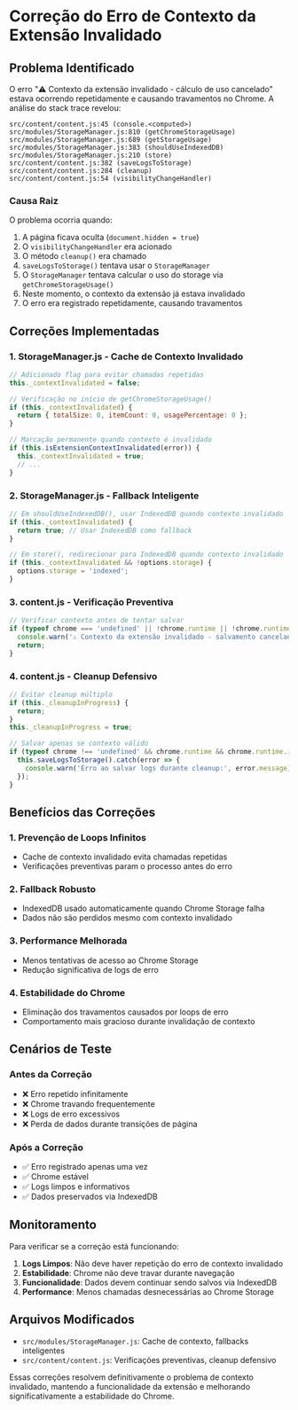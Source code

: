 # Correção do Erro de Contexto da Extensão Invalidado

## Problema Identificado

O erro "⚠️ Contexto da extensão invalidado - cálculo de uso cancelado" estava ocorrendo repetidamente e causando travamentos no Chrome. A análise do stack trace revelou:

```
src/content/content.js:45 (console.<computed>)
src/modules/StorageManager.js:810 (getChromeStorageUsage)
src/modules/StorageManager.js:689 (getStorageUsage)
src/modules/StorageManager.js:383 (shouldUseIndexedDB)
src/modules/StorageManager.js:210 (store)
src/content/content.js:382 (saveLogsToStorage)
src/content/content.js:284 (cleanup)
src/content/content.js:54 (visibilityChangeHandler)
```

### Causa Raiz

O problema ocorria quando:
1. A página ficava oculta (`document.hidden = true`)
2. O `visibilityChangeHandler` era acionado
3. O método `cleanup()` era chamado
4. `saveLogsToStorage()` tentava usar o `StorageManager`
5. O `StorageManager` tentava calcular o uso do storage via `getChromeStorageUsage()`
6. Neste momento, o contexto da extensão já estava invalidado
7. O erro era registrado repetidamente, causando travamentos

## Correções Implementadas

### 1. StorageManager.js - Cache de Contexto Invalidado

```javascript
// Adicionado flag para evitar chamadas repetidas
this._contextInvalidated = false;

// Verificação no início de getChromeStorageUsage()
if (this._contextInvalidated) {
  return { totalSize: 0, itemCount: 0, usagePercentage: 0 };
}

// Marcação permanente quando contexto é invalidado
if (this.isExtensionContextInvalidated(error)) {
  this._contextInvalidated = true;
  // ...
}
```

### 2. StorageManager.js - Fallback Inteligente

```javascript
// Em shouldUseIndexedDB(), usar IndexedDB quando contexto invalidado
if (this._contextInvalidated) {
  return true; // Usar IndexedDB como fallback
}

// Em store(), redirecionar para IndexedDB quando contexto invalidado
if (this._contextInvalidated && !options.storage) {
  options.storage = 'indexed';
}
```

### 3. content.js - Verificação Preventiva

```javascript
// Verificar contexto antes de tentar salvar
if (typeof chrome === 'undefined' || !chrome.runtime || !chrome.runtime.id) {
  console.warn('⚠️ Contexto da extensão invalidado - salvamento cancelado');
  return;
}
```

### 4. content.js - Cleanup Defensivo

```javascript
// Evitar cleanup múltiplo
if (this._cleanupInProgress) {
  return;
}
this._cleanupInProgress = true;

// Salvar apenas se contexto válido
if (typeof chrome !== 'undefined' && chrome.runtime && chrome.runtime.id) {
  this.saveLogsToStorage().catch(error => {
    console.warn('Erro ao salvar logs durante cleanup:', error.message);
  });
}
```

## Benefícios das Correções

### 1. **Prevenção de Loops Infinitos**
- Cache de contexto invalidado evita chamadas repetidas
- Verificações preventivas param o processo antes do erro

### 2. **Fallback Robusto**
- IndexedDB usado automaticamente quando Chrome Storage falha
- Dados não são perdidos mesmo com contexto invalidado

### 3. **Performance Melhorada**
- Menos tentativas de acesso ao Chrome Storage
- Redução significativa de logs de erro

### 4. **Estabilidade do Chrome**
- Eliminação dos travamentos causados por loops de erro
- Comportamento mais gracioso durante invalidação de contexto

## Cenários de Teste

### Antes da Correção
- ❌ Erro repetido infinitamente
- ❌ Chrome travando frequentemente
- ❌ Logs de erro excessivos
- ❌ Perda de dados durante transições de página

### Após a Correção
- ✅ Erro registrado apenas uma vez
- ✅ Chrome estável
- ✅ Logs limpos e informativos
- ✅ Dados preservados via IndexedDB

## Monitoramento

Para verificar se a correção está funcionando:

1. **Logs Limpos**: Não deve haver repetição do erro de contexto invalidado
2. **Estabilidade**: Chrome não deve travar durante navegação
3. **Funcionalidade**: Dados devem continuar sendo salvos via IndexedDB
4. **Performance**: Menos chamadas desnecessárias ao Chrome Storage

## Arquivos Modificados

- `src/modules/StorageManager.js`: Cache de contexto, fallbacks inteligentes
- `src/content/content.js`: Verificações preventivas, cleanup defensivo

Essas correções resolvem definitivamente o problema de contexto invalidado, mantendo a funcionalidade da extensão e melhorando significativamente a estabilidade do Chrome.